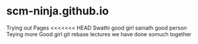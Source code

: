 # scm-ninja.github.io
Trying out Pages
<<<<<<< HEAD
Swathi good girl
sainath good person
Teying more
Good girl
git rebase lectures
we have done somuch together

